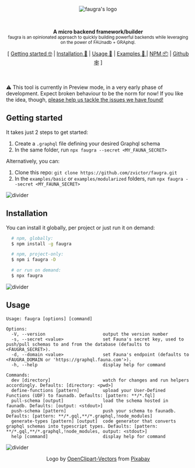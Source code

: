 <p align="center"><img src="https://raw.githubusercontent.com/zvictor/faugra/master/.design/logo.jpg" alt="faugra's logo" /><p>
<br>

<p align="center">
<strong>A micro backend framework/builder</strong><br />
<sub>faugra is an opinionated approach to quickly building powerful backends while leveraging on the power of FAUnadb + GRAphql.</sub>
</p>

<p align="center">
  [ <a href="#getting-started">Getting started 🤓</a> | <a href="#getting-started">Installation 💾</a> | <a href="#usage">Usage 🦆</a> | <a href="https://github.com/zvictor/faugra/tree/master/examples">Examples 🌈 </a> | <a href="https://www.npmjs.com/package/faugra">NPM 📦</a> | <a href="https://github.com/zvictor/faugra">Github 🕸</a> ]
</p>
<br />

⚠️ This tool is currently in Preview mode, in a very early phase of development. Expect broken behaviour to be the norm for now! If you like the idea, though, [please help us tackle the issues we have found!](https://github.com/zvictor/faugra/issues)

## Getting started

It takes just 2 steps to get started:

1. Create a `.graphql` file defining your desired Graphql schema
2. In the same folder, run `npx faugra --secret <MY_FAUNA_SECRET>`

Alternatively, you can:

1. Clone this repo: `git clone https://github.com/zvictor/faugra.git`
2. In the `examples/basic` or `examples/modularized` folders, run `npx faugra --secret <MY_FAUNA_SECRET>`

![divider](https://raw.githubusercontent.com/zvictor/faugra/master/.design/divider.png)

## Installation

You can install it globally, per project or just run it on demand:

```bash
  # npm, globally:
  $ npm install -g faugra

  # npm, project-only:
  $ npm i faugra -D

  # or run on demand:
  $ npx faugra
```

![divider](https://raw.githubusercontent.com/zvictor/faugra/master/.design/divider.png)

## Usage

```
Usage: faugra [options] [command]

Options:
  -V, --version                      output the version number
  -s, --secret <value>               set Fauna's secret key, used to push/pull schemas to and from the database (defaults to <FAUGRA_SECRET>).
  -d, --domain <value>               set Fauna's endpoint (defaults to <FAUGRA_DOMAIN or 'https://graphql.fauna.com'>).
  -h, --help                         display help for command

Commands:
  dev [directory]                    watch for changes and run helpers accordingly. Defaults: [directory: <pwd>]
  define-functions [pattern]         upload your User-Defined Functions (UDF) to faunadb. Defaults: [pattern: **/*.fql]
  pull-schema [output]               load the schema hosted in faunadb. Defaults: [output: <stdout>]
  push-schema [pattern]              push your schema to faunadb. Defaults: [pattern: **/*.gql,**/*.graphql,!node_modules]
  generate-types [pattern] [output]  code generator that converts graphql schemas into typescript types. Defaults: [pattern: **/*.gql,**/*.graphql,!node_modules, output: <stdout>]
  help [command]                     display help for command
```

![divider](https://raw.githubusercontent.com/zvictor/faugra/master/.design/divider.png)

<p align="center">
Logo by <a href="https://pixabay.com/users/OpenClipart-Vectors-30363/?utm_source=link-attribution&amp;utm_medium=referral&amp;utm_campaign=image&amp;utm_content=1299735">OpenClipart-Vectors</a> from <a href="https://pixabay.com/?utm_source=link-attribution&amp;utm_medium=referral&amp;utm_campaign=image&amp;utm_content=1299735">Pixabay</a>
</p>
